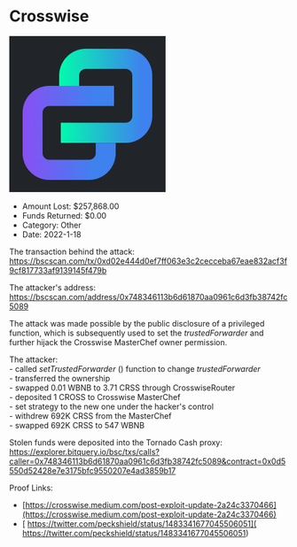 # Crosswise
![Crosswise](/rektimages/Crosswise.png)
- Amount Lost: $257,868.00
- Funds Returned: $0.00
- Category: Other
- Date: 2022-1-18

The transaction behind the attack:  
https://bscscan.com/tx/0xd02e444d0ef7ff063e3c2cecceba67eae832acf3f9cf817733af9139145f479b  
  
The attacker's address:  
https://bscscan.com/address/0x748346113b6d61870aa0961c6d3fb38742fc5089  
  
The attack was made possible by the public disclosure of a privileged function, which is subsequently used to set the _trustedForwarder_ and further hijack the Crosswise MasterChef owner permission.  
  
The attacker:  
\- called _setTrustedForwarder_ () function to change _trustedForwarder_  
\- transferred the ownership  
\- swapped 0.01 WBNB to 3.71 CRSS through CrosswiseRouter  
\- deposited 1 CROSS to Crosswise MasterChef  
\- set strategy to the new one under the hacker's control  
\- withdrew 692K CRSS from the MasterChef  
\- swapped 692K CRSS to 547 WBNB  
  
Stolen funds were deposited into the Tornado Cash proxy:  
https://explorer.bitquery.io/bsc/txs/calls?caller=0x748346113b6d61870aa0961c6d3fb38742fc5089&contract=0x0d5550d52428e7e3175bfc9550207e4ad3859b17


Proof Links:
- [https://crosswise.medium.com/post-exploit-update-2a24c3370466](https://crosswise.medium.com/post-exploit-update-2a24c3370466)
- [ https://twitter.com/peckshield/status/1483341677045506051]( https://twitter.com/peckshield/status/1483341677045506051)


